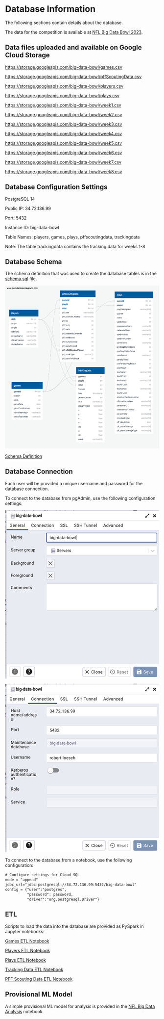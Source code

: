 # Database Information

The following sections contain details about the database.

The data for the competition is available at [NFL Big Data Bowl 2023](https://www.kaggle.com/competitions/nfl-big-data-bowl-2023/data).

## Data files uploaded and available on Google Cloud Storage

https://storage.googleapis.com/big-data-bowl/games.csv

https://storage.googleapis.com/big-data-bowl/pffScoutingData.csv

https://storage.googleapis.com/big-data-bowl/players.csv

https://storage.googleapis.com/big-data-bowl/plays.csv

https://storage.googleapis.com/big-data-bowl/week1.csv

https://storage.googleapis.com/big-data-bowl/week2.csv

https://storage.googleapis.com/big-data-bowl/week3.csv

https://storage.googleapis.com/big-data-bowl/week4.csv

https://storage.googleapis.com/big-data-bowl/week5.csv

https://storage.googleapis.com/big-data-bowl/week6.csv

https://storage.googleapis.com/big-data-bowl/week7.csv

https://storage.googleapis.com/big-data-bowl/week8.csv


## Database Configuration Settings
PostgreSQL 14

Public IP: 34.72.136.99

Port: 5432

Instance ID: big-data-bowl

Table Names: players, games, plays, pffscoutingdata, trackingdata

Note: The table trackingdata contains the tracking data for weeks 1-8


## Database Schema

The schema definition that was used to create the database tables is in the [schema.sql](./schema.sql) file.

![Schema](./images/schema.png)

[Schema Definition](./schema.rtf)


## Database Connection

Each user will be provided a unique username and password for the database connection.

To connect to the database from pgAdmin, use the following configuration settings:

![Postgres Setup General](./images/db_general_config.png)

![Postgres Setup Connection](./images/db_connection_config.png)


To connect to the database from a notebook, use the following configuration:

```
# Configure settings for Cloud SQL
mode = "append"
jdbc_url="jdbc:postgresql://34.72.136.99:5432/big-data-bowl"
config = {"user":"postgres", 
          "password": password, 
          "driver":"org.postgresql.Driver"}
```

## ETL

Scripts to load the data into the database are provided as PySpark in Jupyter notebooks:

[Games ETL Notebook](games_etl_gcs_cloudsql.ipynb)

[Players ETL Notebook](players_etl_gcs_cloudsql.ipynb)

[Plays ETL Notebook](plays_etl_gcs_cloudsql.ipynb)

[Tracking Data ETL Notebook](trackingData_etl_gcs_cloudsql.ipynb)

[PFF Scouting Data ETL Notebook](pffScoutingData_etl_gcs_cloudsql.ipynb)


## Provisional ML Model

A simple provisional ML model for analysis is provided in the [NFL Big Data Analysis](nfl_big_data_analysis.ipynb) notebook.